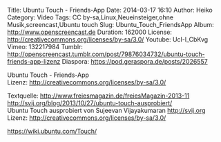 Title: Ubuntu Touch - Friends-App
Date: 2014-03-17 16:10
Author: Heiko
Category: Video
Tags: CC by-sa,Linux,Neueinsteiger,ohne Musik,screencast,Ubuntu touch
Slug: Ubuntu_Touch_FriendsApp
Album: http://www.openscreencast.de
Duration: 162000
License: http://creativecommons.org/licenses/by-sa/3.0/
Youtube: UcI-l_CbKvg
Vimeo: 132217984
Tumblr: http://openscreencast.tumblr.com/post/79876034732/ubuntu-touch-friends-app-lizenz
Diaspora: https://pod.geraspora.de/posts/2026557

Ubuntu Touch - Friends-App  
Lizenz: <http://creativecommons.org/licenses/by-sa/3.0/>  
  
Textquelle: <http://www.freiesmagazin.de/freiesMagazin-2013-11>  
<http://svij.org/blog/2013/10/27/ubuntu-touch-ausprobiert/>  
Ubuntu Touch ausprobiert von Sujeevan Vijayakumaran <http://svij.org>  
Lizenz: <http://creativecommons.org/licenses/by-sa/3.0/>  
  
<https://wiki.ubuntu.com/Touch/>

